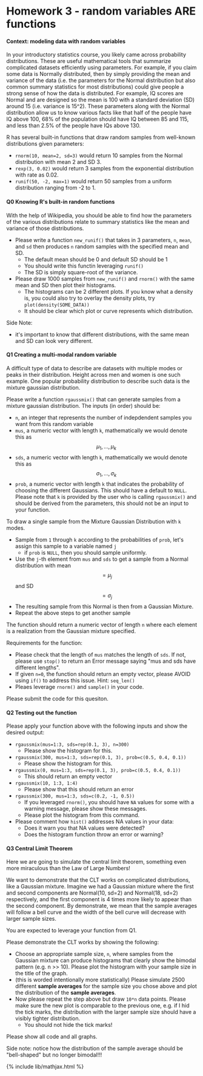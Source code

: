 # Homework 3 - random variables ARE functions

#### Context: modeling data with random variables
In your introductory statistics course, you likely came across probability distributions.
These are useful mathematical tools that summarize complicated datasets efficiently using
parameters. For example, if you claim some data is Normally distributed, then by simply
providing the mean and variance of the data (i.e. the parameters for the Normal distribution
but also common summary statistics for most distributions) could give people a strong sense of how the
data is distributed. For example, IQ scores are Normal and are designed so the mean is 100
with a standard deviation (SD) around 15 (i.e. variance is 15^2). These parameters along with the
Normal distribution allow us to know various facts like that half of the people have IQ above 100,
68% of the population should have IQ between 85 and 115, and less than 2.5% of the people have IQs above 130.

R has several built-in functions that draw random samples from well-known distributions given
parameters:
- `rnorm(10, mean=2, sd=3)` would return 10 samples from the Normal distribution with mean 2 and SD 3.
- `rexp(3, 0.02)` would return 3 samples from the exponential distribution with rate as 0.02.
- `runif(50, -2, max=1)` would return 50 samples from a uniform distribution ranging from -2 to 1.

#### Q0 Knowing R's built-in random functions
With the help of Wikipedia, you should be able to find how the parameters of the various distributions
relate to summary statistics like the mean and variance of those distributions.

- Please write a function `new_runif()` that takes in 3 parameters, `n`, `mean`, and `sd` then produces
  `n` random samples with the specified mean and SD.
  - The default mean should be 0 and default SD should be 1
  - You should write this functin leveraging `runif()`
  - The SD is simply square-root of the variance.
- Please draw 1000 samples from `new_runif()` and `rnorm()` with the same mean and SD then plot their histograms.
  - The histograms can be 2 different plots. If you know what a density is, you could also try to overlay the
    density plots, try `plot(density(SOME_DATA))`
  - It should be clear which plot or curve represents which distribution.

Side Note:
- it's important to know that different distributions, with the same mean and SD can look very different.

#### Q1 Creating a multi-modal random variable
A difficult type of data to describe are datasets with multiple modes or peaks in their distribution.
Height across men and women is one such example. One popular probability distribution to describe
such data is the mixture gaussian distribution. 

Please write a function `rgaussmix()` that can generate samples from a mixture gaussian distribution.
The inputs (in order) should be:
- `n`, an integer that represents the number of indepdendent samples you want from this random variable
- `mus`, a numeric vector with length `k`, mathematically we would denote this as $$\mu_1, \dots, \mu_k$$
- `sds`, a numeric vector with length `k`, mathematically we would denote this as $$\sigma_1, \dots, \sigma_k$$
- `prob`, a numeric vector with length `k` that indicates the probability of choosing the different Gaussians. This should have a default to `NULL`.
Please note that `k` is provided by the user who is calling `rgaussmix()` and should be derived from the
parameters, this should not be an input to your function.

To draw a single sample from the Mixture Gaussian Distribution with `k` modes.
- Sample from `1` through `k` according to the probabilities of `prob`, let's assign this sample to a variable named `j`
  - if `prob` is `NULL`, then you should sample uniformly.
- Use the `j`-th element from `mus` and `sds` to get a sample from a Normal distribution with mean$$=\mu_j$$ and SD$$=\sigma_j$$
- The resulting sample from this Normal is then from a Gaussian Mixture.
- Repeat the above steps to get another sample

The function should return a numeric vector of length `n` where each element is a realization from the Gaussian mixture specified.

Requirements for the function:
- Please check that the length of `mus` matches the length of `sds`. If not, please use `stop()`
    to return an Error message saying "mus and sds have different lengths".
- If given `n=0`, the function should return an empty vector, please AVOID using `if()` to address this issue. Hint: `seq_len()`
- Pleaes leverage `rnorm()` and `sample()` in your code.

Please submit the code for this quesiton.

#### Q2 Testing out the function
Please apply your function above with the following inputs and show the desired output:
- `rgaussmix(mus=1:3, sds=rep(0.1, 3), n=300)`
  - Please show the histogram for this.
- `rgaussmix(300, mus=1:3, sds=rep(0.1, 3), prob=c(0.5, 0.4, 0.1))`
  - Please show the histogram for this.
- `rgaussmix(0, mus=1:3, sds=rep(0.1, 3), prob=c(0.5, 0.4, 0.1))`
  - This should return an empty vector
- `rgaussmix(10, 1:3, 1:4)`
  - Please show that this should return an error
- `rgaussmix(300, mus=1:3, sds=c(0.2, -1, 0.5))`
  - If you leveraged `rnorm()`, you should have `NA` values for some with a warning message, please show these messages.
  - Please plot the histogram from this command.
- Please comment how `hist()` addresses NA values in your data:
  - Does it warn you that NA values were detected?
  - Does the histogram function throw an error or warning?


#### Q3 Central Limit Theorem
Here we are going to simulate the central limit theorem, something even more miraculous than the Law of Large Numbers!

We want to demonstrate that the CLT works on complicated distributions, like a Gaussian mixture. Imagine we had a Gaussian mixture where the first and second components are Normal(10, sd=2) and Normal(18, sd=2) respectively, and the first component is 4 times more likely to appear than the second component.
By demonstrate, we mean that the sample averages will follow a bell curve and the width of the bell curve will decrease with larger sample sizes.

You are expected to leverage your function from Q1.

Please demonstrate the CLT works by showing the following:
- Choose an appropriate sample size, `n`, where samples from the Gaussian mixture can produce histograms that clearly show the bimodal pattern (e.g. n >> 10). Please plot the histogram with your sample size in the title of the graph.
- (this is worded intentionally more statistically) Please simulate 2500 different **sample averages** for the sample size you chose above and plot the distribution of the **sample averages**.
- Now please repeat the step above but draw `10*n` data points. Please make sure the new plot is comparable to the previous one, e.g. if I hid the tick marks, the distribution with the larger sample size should have a visibly tighter distribution.
  - You should not hide the tick marks!

Please show all code and all graphs.

Side note: notice how the distribution of the sample average should be "bell-shaped" but no longer bimodal!!!


{% include lib/mathjax.html %}
